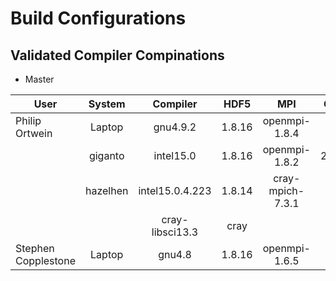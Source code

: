# Build Configurations

## Validated Compiler Compinations

*  Master

| User                | System        | Compiler        | HDF5  | MPI             | CMake  | Makefile | Notes       |
| ------------------- |:-------------:| :--------------:|:-----:|:---------------:|:------:|:-------: |:-----------:|
| Philip Ortwein      | Laptop        | gnu4.9.2        |1.8.16 |openmpi-1.8.4    |3.4.3   |          |             |
|                     | giganto       | intel15.0       |1.8.16 |openmpi-1.8.2    |2.8.12.2|          | no autolist |
|                     | hazelhen      | intel15.0.4.223 |1.8.14 |cray-mpich-7.3.1 |3.4.2   |          | manual tecio|
|                     |               | cray-libsci13.3 |cray   |                 |        |          |             |
| Stephen Copplestone | Laptop        | gnu4.8          |1.8.16 |openmpi-1.6.5    | yes    |          |             |